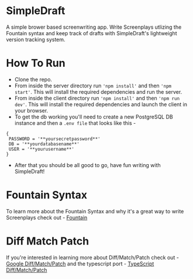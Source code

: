 # SimpleDraft

A simple brower based screenwriting app. Write Screenplays utlizing the Fountain syntax and keep track of drafts with SimpleDraft's lightweight version tracking system. 

# How To Run

* Clone the repo.
* From inside the server directory run ```'npm install'``` and then ```'npm start'```. This will install the required dependencies and run the server.
* From inside the client directory run ```'npm install'``` and then ```'npm run dev'```. This will install the required dependencies and launch the client in your browser.
* To get the db working you'll need to create a new PostgreSQL DB instance and then a ```.env file``` that looks like this -

```plaintext
{
 PASSWORD = '**yoursecretpassword**'
 DB = '**yourdatabasename**'
 USER = '**yourusername**'
}
```

* After that you should be all good to go, have fun writing with SimpleDraft!

# Fountain Syntax

To learn more about the Fountain Syntax and why it's a great way to write Screenplays check out - [Fountain](https://fountain.io/)

# Diff Match Patch

If you're interested in learning more about Diff/Match/Patch check out - [Google Diff/Match/Patch](https://github.com/google/diff-match-patch) and the typescript port - [TypeScript Diff/Match/Patch](https://github.com/nonoroazoro/diff-match-patch-typescript)

